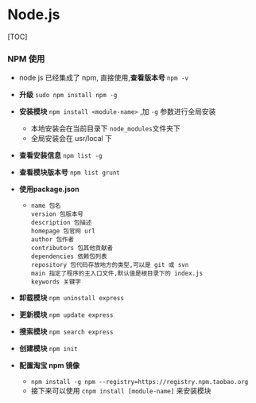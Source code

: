 # Node.js

[TOC]

### NPM 使用

- node js 已经集成了 npm, 直接使用,**查看版本号** `npm -v`

- **升级** `sudo npm install npm -g`

- **安装模块** `npm install <module-name>` ,加 `-g` 参数进行全局安装

  - 本地安装会在当前目录下 `node_modules`文件夹下
  - 全局安装会在 usr/local 下

- **查看安装信息** `npm list -g`

- **查看模块版本号** `npm list grunt`

- **使用package.json**

  - ```
    name 包名
    version 包版本号
    description 包描述
    homepage 包官网 url
    author 包作者
    contributors 包其他贡献者
    dependencies 依赖包列表
    repository 包代码存放地方的类型,可以是 git 或 svn
    main 指定了程序的主入口文件,默认值是根目录下的 index.js
    keywords 关键字
    ```

- **卸载模块** `npm uninstall express`

- **更新模块** `npm update express`

- **搜索模块** `npm search express`

- **创建模块** `npm init`

- **配置淘宝 npm 镜像**

  - `npm install -g npm --registry=https://registry.npm.taobao.org`
  - 接下来可以使用 `cnpm install [module-name]` 来安装模块

